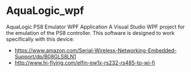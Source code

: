 # AquaLogic_wpf
AquaLogic PS8 Emulator WPF Application
A Visual Studio WPF project for the emulation of the PS8 controller. This software is designed to work specifically with this device:
- https://www.amazon.com/Serial-Wireless-Networking-Embedded-Support/dp/B08GLS8LN1
- http://www.hi-flying.com/elfin-ew1x-rs232-rs485-to-wi-fi
